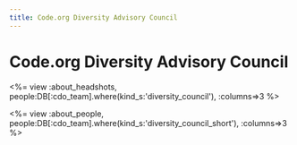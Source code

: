 ```yaml
---
title: Code.org Diversity Advisory Council
---
```

# Code.org Diversity Advisory Council

<%= view :about_headshots, people:DB[:cdo_team].where(kind_s:'diversity_council'), :columns=>3 %>

<%= view :about_people, people:DB[:cdo_team].where(kind_s:'diversity_council_short'), :columns=>3 %>
